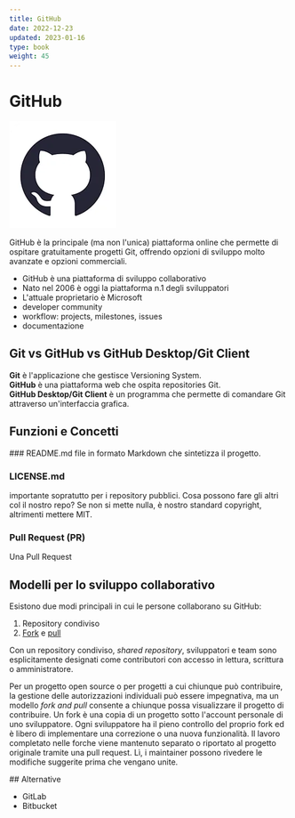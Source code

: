 ```yaml
---
title: GitHub
date: 2022-12-23
updated: 2023-01-16
type: book
weight: 45
---
```

# GitHub

![](img/github_icon_192.webp)

GitHub è la principale (ma non l'unica) piattaforma online che permette di ospitare gratuitamente progetti Git, offrendo opzioni di sviluppo molto avanzate e opzioni commerciali.

- GitHub è una piattaforma di sviluppo collaborativo
- Nato nel 2006 è oggi la piattaforma n.1 degli sviluppatori
- L'attuale proprietario è Microsoft
- developer community
- workflow: projects, milestones, issues
- documentazione

## Git vs GitHub vs GitHub Desktop/Git Client

**Git** è l'applicazione che gestisce Versioning System.  
**GitHub** è una piattaforma web che ospita repositories Git.  
**GitHub Desktop/Git Client** è un programma che permette di comandare Git attraverso un'interfaccia grafica.

## Funzioni e Concetti

### README.md
file in formato Markdown che sintetizza il progetto.

### LICENSE.md
importante sopratutto per i repository pubblici.
Cosa possono fare gli altri col il nostro repo?
Se non si mette nulla, è nostro standard copyright, altrimenti mettere MIT.

### Pull Request (PR)
Una Pull Request

## Modelli per lo sviluppo collaborativo

Esistono due modi principali in cui le persone collaborano su GitHub:

1. Repository condiviso
2. [Fork](https://help.github.com/articles/about-forks/) e [pull](https://help.github.com/articles/using-pull-requests)

Con un repository condiviso, _shared repository_, sviluppatori e team sono esplicitamente designati come contributori con accesso in lettura, scrittura o amministratore. 

Per un progetto open source o per progetti a cui chiunque può contribuire, la gestione delle autorizzazioni individuali può essere impegnativa, ma un modello _fork and pull_ consente a chiunque possa visualizzare il progetto di contribuire. Un fork è una copia di un progetto sotto l'account personale di uno sviluppatore. Ogni sviluppatore ha il pieno controllo del proprio fork ed è libero di implementare una correzione o una nuova funzionalità. Il lavoro completato nelle forche viene mantenuto separato o riportato al progetto originale tramite una  pull request. Lì, i maintainer possono rivedere le modifiche suggerite prima che vengano unite.

## Alternative

- GitLab
- Bitbucket
